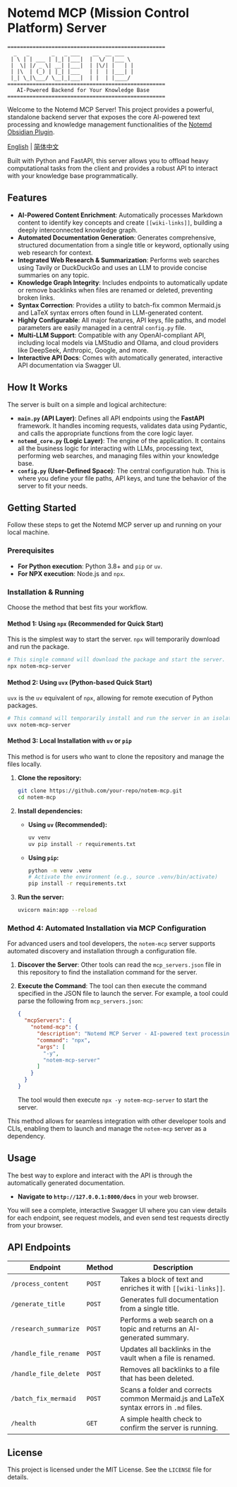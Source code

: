 # Notemd MCP (Mission Control Platform) Server

```
==================================================
  _   _       _   _ ___    __  __ ___
 | \ | | ___ | |_| |___|  |  \/  |___ \
 |  \| |/ _ \| __| |___|  | |\/| |   | |
 | |\  | (_) | |_| |___   | |  | |___| |
 |_| \_|\___/ \__|_|___|  | |  | |____/
==================================================
   AI-Powered Backend for Your Knowledge Base
==================================================
```

Welcome to the Notemd MCP Server! This project provides a powerful, standalone backend server that exposes the core AI-powered text processing and knowledge management functionalities of the [Notemd Obsidian Plugin](https://github.com/Jacobinwwey/obsidian-NotEMD).

[English](./README.md) | [简体中文](./README_zh.md)

Built with Python and FastAPI, this server allows you to offload heavy computational tasks from the client and provides a robust API to interact with your knowledge base programmatically.

## Features

-   **AI-Powered Content Enrichment**: Automatically processes Markdown content to identify key concepts and create `[[wiki-links]]`, building a deeply interconnected knowledge graph.
-   **Automated Documentation Generation**: Generates comprehensive, structured documentation from a single title or keyword, optionally using web research for context.
-   **Integrated Web Research & Summarization**: Performs web searches using Tavily or DuckDuckGo and uses an LLM to provide concise summaries on any topic.
-   **Knowledge Graph Integrity**: Includes endpoints to automatically update or remove backlinks when files are renamed or deleted, preventing broken links.
-   **Syntax Correction**: Provides a utility to batch-fix common Mermaid.js and LaTeX syntax errors often found in LLM-generated content.
-   **Highly Configurable**: All major features, API keys, file paths, and model parameters are easily managed in a central `config.py` file.
-   **Multi-LLM Support**: Compatible with any OpenAI-compliant API, including local models via LMStudio and Ollama, and cloud providers like DeepSeek, Anthropic, Google, and more.
-   **Interactive API Docs**: Comes with automatically generated, interactive API documentation via Swagger UI.

## How It Works

The server is built on a simple and logical architecture:

-   **`main.py` (API Layer)**: Defines all API endpoints using the **FastAPI** framework. It handles incoming requests, validates data using Pydantic, and calls the appropriate functions from the core logic layer.
-   **`notemd_core.py` (Logic Layer)**: The engine of the application. It contains all the business logic for interacting with LLMs, processing text, performing web searches, and managing files within your knowledge base.
-   **`config.py` (User-Defined Space)**: The central configuration hub. This is where you define your file paths, API keys, and tune the behavior of the server to fit your needs.

## Getting Started

Follow these steps to get the Notemd MCP server up and running on your local machine.

### Prerequisites

-   **For Python execution**: Python 3.8+ and `pip` or `uv`.
-   **For NPX execution**: Node.js and `npx`.

### Installation & Running

Choose the method that best fits your workflow.

#### Method 1: Using `npx` (Recommended for Quick Start)

This is the simplest way to start the server. `npx` will temporarily download and run the package.

```bash
# This single command will download the package and start the server.
npx notem-mcp-server
```

#### Method 2: Using `uvx` (Python-based Quick Start)

`uvx` is the `uv` equivalent of `npx`, allowing for remote execution of Python packages.

```bash
# This command will temporarily install and run the server in an isolated environment.
uvx notem-mcp-server
```

#### Method 3: Local Installation with `uv` or `pip`

This method is for users who want to clone the repository and manage the files locally.

1.  **Clone the repository:**
    ```bash
    git clone https://github.com/your-repo/notem-mcp.git
    cd notem-mcp
    ```

2.  **Install dependencies:**
    *   **Using `uv` (Recommended):**
        ```bash
        uv venv
        uv pip install -r requirements.txt
        ```
    *   **Using `pip`:**
        ```bash
        python -m venv .venv
        # Activate the environment (e.g., source .venv/bin/activate)
        pip install -r requirements.txt
        ```

3.  **Run the server:**
    ```bash
    uvicorn main:app --reload
    ```

### Method 4: Automated Installation via MCP Configuration

For advanced users and tool developers, the `notem-mcp` server supports automated discovery and installation through a configuration file.

1.  **Discover the Server**: Other tools can read the `mcp_servers.json` file in this repository to find the installation command for the server.

2.  **Execute the Command**: The tool can then execute the command specified in the JSON file to launch the server. For example, a tool could parse the following from `mcp_servers.json`:

    ```json
    {
      "mcpServers": {
        "notemd-mcp": {
          "description": "Notemd MCP Server - AI-powered text processing and knowledge management for your Markdown files.",
          "command": "npx",
          "args": [
            "-y",
            "notem-mcp-server"
          ]
        }
      }
    }
    ```

    The tool would then execute `npx -y notem-mcp-server` to start the server.

This method allows for seamless integration with other developer tools and CLIs, enabling them to launch and manage the `notem-mcp` server as a dependency.


## Usage

The best way to explore and interact with the API is through the automatically generated documentation.

-   **Navigate to `http://127.0.0.1:8000/docs`** in your web browser.

You will see a complete, interactive Swagger UI where you can view details for each endpoint, see request models, and even send test requests directly from your browser.

## API Endpoints

| Endpoint                      | Method | Description                                                                                             |
| ----------------------------- | ------ | ------------------------------------------------------------------------------------------------------- |
| `/process_content`            | `POST` | Takes a block of text and enriches it with `[[wiki-links]]`.                                            |
| `/generate_title`             | `POST` | Generates full documentation from a single title.                                                       |
| `/research_summarize`         | `POST` | Performs a web search on a topic and returns an AI-generated summary.                                     |
| `/handle_file_rename`         | `POST` | Updates all backlinks in the vault when a file is renamed.                                              |
| `/handle_file_delete`         | `POST` | Removes all backlinks to a file that has been deleted.                                                  |
| `/batch_fix_mermaid`          | `POST` | Scans a folder and corrects common Mermaid.js and LaTeX syntax errors in `.md` files.                   |
| `/health`                     | `GET`  | A simple health check to confirm the server is running.                                                 |

## License

This project is licensed under the MIT License. See the `LICENSE` file for details.

